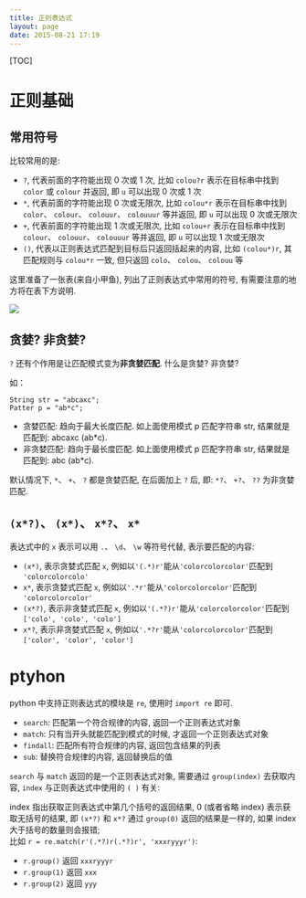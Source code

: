 ```yaml
---
title: 正则表达式
layout: page
date: 2015-08-21 17:19
---
```


[TOC]

# 正则基础
## 常用符号
比较常用的是:

- `?`, 代表前面的字符能出现 0 次或 1 次, 比如 `colou?r` 表示在目标串中找到 `color` 或 `colour` 并返回, 即 `u` 可以出现 0 次或 1 次
- `*`, 代表前面的字符能出现 0 次或无限次, 比如 `colou*r` 表示在目标串中找到 `color`、 `colour`、 `colouur`、 `colouuur` 等并返回, 即 `u` 可以出现 0 次或无限次
- `+`, 代表前面的字符能出现 1 次或无限次, 比如 `colou+r` 表示在目标串中找到 `colour`、 `colouur`、 `colouuur` 等并返回, 即 `u` 可以出现 1 次或无限次
- `()`, 代表以正则表达式匹配到目标后只返回括起来的内容, 比如 `(colou*)r`, 其匹配规则与 `colou*r` 一致, 但只返回 `colo`、 `colou`、 `colouu` 等

这里准备了一张表(来自小甲鱼), 列出了正则表达式中常用的符号, 有需要注意的地方将在表下方说明.

![](http://i61.tinypic.com/5jtavs.jpg)

## 贪婪? 非贪婪?
`?` 还有个作用是让匹配模式变为**非贪婪匹配**. 什么是贪婪? 非贪婪?

如：
```
String str = "abcaxc";
Patter p = "ab*c";
```

- 贪婪匹配: 趋向于最大长度匹配. 如上面使用模式 p 匹配字符串 str, 结果就是匹配到: abcaxc (ab*c).
- 非贪婪匹配: 趋向于最长度匹配. 如上面使用模式 p 匹配字符串 str, 结果就是匹配到: abc (ab*c).

默认情况下, `*`、 `+`、 `?` 都是贪婪匹配, 在后面加上 `?` 后, 即: `*?`、 `+?`、 `??` 为非贪婪匹配.

## `(x*?)`、 `(x*)`、 `x*?`、 `x*`
表达式中的 `x` 表示可以用 `.`、 `\d`、 `\w` 等符号代替, 表示要匹配的内容:

- `(x*)`, 表示贪婪式匹配 `x`, 例如以`'(.*)r'`能从`'colorcolorcolor'`匹配到 `'colorcolorcolo'`
- `x*`, 表示贪婪式匹配 `x`, 例如以`'.*r'`能从`'colorcolorcolor'`匹配到 `'colorcolorcolor'`
- `(x*?)`, 表示非贪婪式匹配 `x`, 例如以`'(.*?)r'`能从`'colorcolorcolor'`匹配到 `['colo', 'colo', 'colo']`
- `x*?`, 表示非贪婪式匹配 `x`, 例如以`'.*?r'`能从`'colorcolorcolor'`匹配到 `['color', 'color', 'color']`

# ptyhon
python 中支持正则表达式的模块是 `re`, 使用时 `import re` 即可.

- `search`: 匹配第一个符合规律的内容, 返回一个正则表达式对象
- `match`: 只有当开头就能匹配到模式的时候, 才返回一个正则表达式对象
- `findall`: 匹配所有符合规律的内容, 返回包含结果的列表
- `sub`: 替换符合规律的内容, 返回替换后的值

`search` 与 `match` 返回的是一个正则表达式对象, 需要通过 `group(index)` 去获取内容, `index` 与正则表达式中使用的 `( )` 有关:

index 指出获取正则表达式中第几个括号的返回结果, 0 (或者省略 index) 表示获取无括号的结果, 即 `(x*?)` 和  `x*?` 通过 `group(0)` 返回的结果是一样的, 如果 index 大于括号的数量则会报错;<br>
比如 `r = re.match(r'(.*?)r(.*?)r', 'xxxryyyr')`:

- `r.group()` 返回 `xxxryyyr`
- `r.group(1)` 返回 `xxx`
- `r.group(2)` 返回 `yyy`
